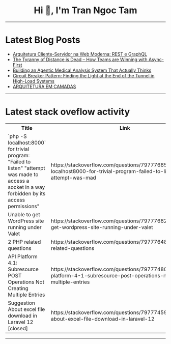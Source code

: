 <h1 align="center">Hi 👋, I'm Tran Ngoc Tam</h1>

---

# Latest Blog Posts 
<!-- BLOG-POST-LIST:START -->
- [Arquitetura Cliente-Servidor na Web Moderna: REST e GraphQL](https://dev.to/pedroluucas/arquitetura-cliente-servidor-na-web-moderna-rest-e-graphql-2b79)
- [The Tyranny of Distance is Dead – How Teams are Winning with Async-First](https://dev.to/vamsiin/the-tyranny-of-distance-is-dead-how-teams-are-winning-with-async-first-3he0)
- [Building an Agentic Medical Analysis System That Actually Thinks](https://dev.to/aws-builders/building-an-agentic-medical-analysis-system-that-actually-thinks-3dg1)
- [Circuit Breaker Pattern: Finding the Light at the End of the Tunnel in High-Load Systems](https://dev.to/igornosatov_15/circuit-breaker-pattern-finding-the-light-at-the-end-of-the-tunnel-in-high-load-systems-5543)
- [ARQUITETURA EM CAMADAS](https://dev.to/larareck/arquitetura-em-camadas-4jlo)
<!-- BLOG-POST-LIST:END -->

---

# Latest stack oveflow activity
<table>
  <tr><th>Title</th><th>Link</th></tr>
  <!-- STACKOVERFLOW:START --><tr><td>`php -S localhost:8000` for trivial program: &quot;Failed to listen&quot; &quot;attempt was made to access a socket in a way forbidden by its access permissions&quot;</td><td>https://stackoverflow.com/questions/79777665/php-s-localhost8000-for-trivial-program-failed-to-listen-attempt-was-mad</td></tr><tr><td>Unable to get WordPress site running under Valet</td><td>https://stackoverflow.com/questions/79777662/unable-to-get-wordpress-site-running-under-valet</td></tr><tr><td>2 PHP related questions</td><td>https://stackoverflow.com/questions/79777648/2-php-related-questions</td></tr><tr><td>API Platform 4.1: Subresource POST Operations Not Creating Multiple Entries</td><td>https://stackoverflow.com/questions/79777480/api-platform-4-1-subresource-post-operations-not-creating-multiple-entries</td></tr><tr><td>Suggestion About excel file download in Laravel 12 [closed]</td><td>https://stackoverflow.com/questions/79777459/suggestion-about-excel-file-download-in-laravel-12</td></tr><!-- STACKOVERFLOW:END -->
</table>

---


